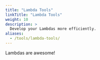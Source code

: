 ```yaml
---
title: "Lambda Tools"
linkTitle: "Lambda Tools"
weight: 10
description: >
  Develop your Lambdas more efficiently.
aliases:
  - /tools/lambda-tools/
---
```


Lambdas are awesome!